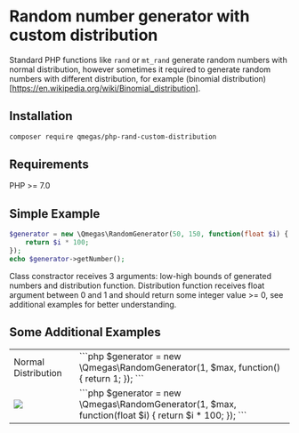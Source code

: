 Random number generator with custom distribution
==============
Standard PHP functions like `rand` or `mt_rand` generate random numbers with normal distribution, however sometimes it 
required to generate random numbers with different distribution, for example (binomial distribution)[https://en.wikipedia.org/wiki/Binomial_distribution].


Installation
------------
```bash
composer require qmegas/php-rand-custom-distribution
```

Requirements
------------
PHP >= 7.0

Simple Example
--------------
```php
$generator = new \Qmegas\RandomGenerator(50, 150, function(float $i) {
	return $i * 100;
});
echo $generator->getNumber();
```
Class constractor receives 3 arguments: low-high bounds of generated numbers and distribution function.
Distribution function receives float argument between 0 and 1 and should return some integer value >= 0, see additional examples for better understanding.

Some Additional Examples
--------------
<table>
	<tr>
		<td>Normal Distribution</td>
		<td>
```php
$generator = new \Qmegas\RandomGenerator(1, $max, function() {
	return 1;
});
```
		</td>
	</tr>
	<tr>
		<td><img src="./images/1.jpg"></td>
		<td>
```php
$generator = new \Qmegas\RandomGenerator(1, $max, function(float $i) {
	return $i * 100;
});
```
		</td>
	</tr>
</table>